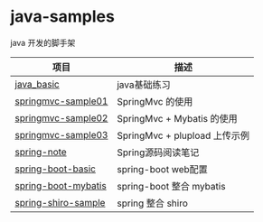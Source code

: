 # java-samples
java 开发的脚手架

| 项目 | 描述 |
| ---- | ---- |
| [java_basic](https://github.com/moneys/java-samples/tree/master/java_basic) | java基础练习 |
| [springmvc-sample01](https://github.com/moneys/java-samples/tree/master/springmvc-sample01) | SpringMvc 的使用 |
| [springmvc-sample02](https://github.com/moneys/java-samples/tree/master/springmvc-sample02) | SpringMvc + Mybatis 的使用 |
| [springmvc-sample03](https://github.com/moneys/java-samples/tree/master/springmvc-sample03) | SpringMvc + plupload 上传示例 |
| [spring-note](https://github.com/moneys/java-samples/tree/master/spring-note) | Spring源码阅读笔记 |
| [spring-boot-basic](https://github.com/moneys/java-samples/tree/master/spring-boot-basic) | spring-boot web配置 |
| [spring-boot-mybatis](https://github.com/moneys/java-samples/tree/master/spring-boot-mybatis) | spring-boot 整合 mybatis |
| [spring-shiro-sample](https://github.com/moneys/java-samples/tree/master/spring-shiro-sample) | spring 整合 shiro |
